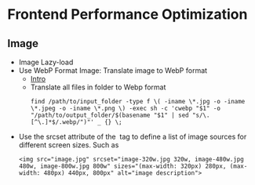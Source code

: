 # Frontend Performance Optimization

## Image

- Image Lazy-load
- Use WebP Format Image: Translate image to WebP format
  - [Intro](https://developers.google.com/speed/webp)
  - Translate all files in folder to Webp format
    ```
    find /path/to/input_folder -type f \( -iname \*.jpg -o -iname \*.jpeg -o -iname \*.png \) -exec sh -c 'cwebp "$1" -o "/path/to/output_folder/$(basename "$1" | sed "s/\.[^\.]*$/.webp/")"' _ {} \;
    ```
- Use the srcset attribute of the <img> tag to define a list of image sources for different screen sizes. Such as
  ```
  <img src="image.jpg" srcset="image-320w.jpg 320w, image-480w.jpg 480w, image-800w.jpg 800w" sizes="(max-width: 320px) 280px, (max-width: 480px) 440px, 800px" alt="image description">
  ```
